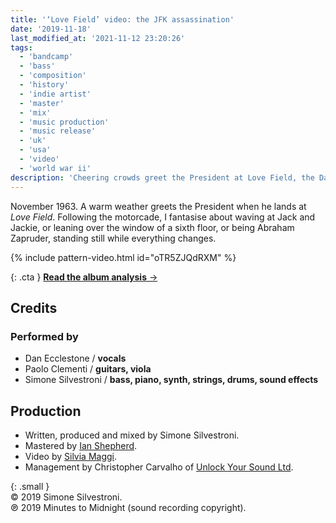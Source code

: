 ```yaml
---
title: '‘Love Field’ video: the JFK assassination'
date: '2019-11-18'
last_modified_at: '2021-11-12 23:20:26'
tags:
  - 'bandcamp'
  - 'bass'
  - 'composition'
  - 'history'
  - 'indie artist'
  - 'master'
  - 'mix'
  - 'music production'
  - 'music release'
  - 'uk'
  - 'usa'
  - 'video'
  - 'world war ii'
description: 'Cheering crowds greet the President at Love Field, the Dallas airport. As the motorcade cuts through the city, I imagine to be there, standing still while everything changes.'
---
```

November 1963. A warm weather greets the President when he lands at _Love Field_. Following the motorcade, I fantasise about waving at Jack and Jackie, or leaning over the window of a sixth floor, or being Abraham Zapruder, standing still while everything changes.

{% include pattern-video.html id="oTR5ZJQdRXM" %}

{: .cta }
[**Read the album analysis**&nbsp;&rarr;](/work/music/after-1989/)

## Credits

### Performed by

- Dan Ecclestone / **vocals**
- Paolo Clementi / **guitars, viola**
- Simone Silvestroni / **bass, piano, synth, strings, drums, sound effects**

## Production

- Written, produced and mixed by Simone Silvestroni.
- Mastered by [Ian Shepherd](https://en.wikipedia.org/wiki/Ian_Shepherd).
- Video by [Silvia Maggi](https://silviamaggidesign.com).
- Management by Christopher Carvalho of [Unlock Your Sound Ltd](https://unlockyoursound.com/).

{: .small }
<br>&copy; 2019 Simone Silvestroni.
<br>℗ 2019 Minutes to Midnight (sound recording copyright).
